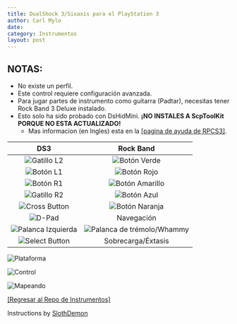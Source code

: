 ```yaml
---
title: DualShock 3/Sixaxis para el PlayStation 3
author: Carl Mylo
date: 
category: Instrumentos
layout: post
---
```


## NOTAS:

* No existe un perfil.
* Este control requiere configuración avanzada.
* Para jugar partes de instrumento como guitarra (Padtar), necesitas tener Rock Band 3 Deluxe instalado.
* Esto solo ha sido probado con DsHidMini. **¡NO INSTALES A ScpToolKit PORQUE NO ESTA ACTUALIZADO!**
	* Mas informacion (en Ingles) esta en la [[pagina de ayuda de RPCS3]](https://wiki.rpcs3.net/index.php?title=Help:Control_Configuration#Using_DualShock_3_controller).

| **DS3**          | **Rock Band** |
|:------------------:|:---------------------:|
| ![Gatillo L2](https://raw.githubusercontent.com/hmxmilohax/rb3-pc/main/assets/images/btns/ctrls/ps4/l2.png "Gatillo L2") | ![Botón Verde](https://raw.githubusercontent.com/hmxmilohax/rb3-pc/main/assets/images/btns/gtrs/gf.png "Botón Verde") |
| ![Botón L1](https://raw.githubusercontent.com/hmxmilohax/rb3-pc/main/assets/images/btns/ctrls/ps4/l1.png "Botón L1") | ![Botón Rojo](https://raw.githubusercontent.com/hmxmilohax/rb3-pc/main/assets/images/btns/gtrs/rf.png "Botón Rojo") |
| ![Botón R1](https://raw.githubusercontent.com/hmxmilohax/rb3-pc/main/assets/images/btns/ctrls/ps4/r1.png "Botón R1") | ![Botón Amarillo](https://raw.githubusercontent.com/hmxmilohax/rb3-pc/main/assets/images/btns/gtrs/yf.png "Botón Amarillo") |
| ![Gatillo R2](https://raw.githubusercontent.com/hmxmilohax/rb3-pc/main/assets/images/btns/ctrls/ps4/r2.png "Gatillo R2") | ![Botón Azul](https://raw.githubusercontent.com/hmxmilohax/rb3-pc/main/assets/images/btns/gtrs/bf.png "Botón Azul") |
| ![Cross Button](https://raw.githubusercontent.com/hmxmilohax/rb3-pc/main/assets/images/btns/ctrls/ps4/x.png "Cross Button") | ![Botón Naranja](https://raw.githubusercontent.com/hmxmilohax/rb3-pc/main/assets/images/btns/gtrs/of.png "Botón Naranja") |
| ![D-Pad](https://raw.githubusercontent.com/hmxmilohax/rb3-pc/main/assets/images/btns/ctrls/ps4/dp.png "D-Pad") | Navegación |
| ![Palanca Izquierda](https://raw.githubusercontent.com/hmxmilohax/rb3-pc/main/assets/images/btns/ctrls/ps4/ls.png "Palanca Izquierda") | ![Palanca de trémolo/Whammy](https://raw.githubusercontent.com/hmxmilohax/rb3-pc/main/assets/images/btns/gtrs/wb.png "Palanca de trémolo/Whammy") |
| ![Select Button](https://raw.githubusercontent.com/hmxmilohax/rb3-pc/main/assets/images/btns/ctrls/ps3/sel.png "Select Button") | Sobrecarga/Éxtasis |


![Plataforma](https://raw.githubusercontent.com/hmxmilohax/rb3-pc/main/assets/images/instruments/plat/ps3.png "Plataforma") 

![Control](https://raw.githubusercontent.com/hmxmilohax/rb3-pc/main/assets/images/instruments/cont/ps3ds3controller.png "Control") 

![Mapeando](https://raw.githubusercontent.com/hmxmilohax/rb3-pc/main/assets/images/instruments/ps3ds3mapping.png "Mapeando") 

[[Regresar al Repo de Instrumentos]](https://rb3pc.milohax.org/espanol/repodeinst/#lista-de-instrumentos)

Instructions by [SlothDemon](https://www.youtube.com/@SlothDemon1991)